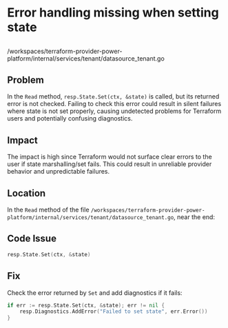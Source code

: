 # Error handling missing when setting state

##

/workspaces/terraform-provider-power-platform/internal/services/tenant/datasource_tenant.go

## Problem

In the `Read` method, `resp.State.Set(ctx, &state)` is called, but its returned error is not checked. Failing to check this error could result in silent failures where state is not set properly, causing undetected problems for Terraform users and potentially confusing diagnostics.

## Impact

The impact is high since Terraform would not surface clear errors to the user if state marshalling/set fails. This could result in unreliable provider behavior and unpredictable failures.

## Location

In the `Read` method of the file `/workspaces/terraform-provider-power-platform/internal/services/tenant/datasource_tenant.go`, near the end:

## Code Issue

```go
resp.State.Set(ctx, &state)
```

## Fix

Check the error returned by `Set` and add diagnostics if it fails:

```go
if err := resp.State.Set(ctx, &state); err != nil {
    resp.Diagnostics.AddError("Failed to set state", err.Error())
}
```
